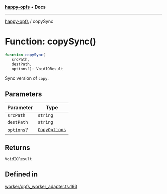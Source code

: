 [**happy-opfs**](../README.md) • **Docs**

***

[happy-opfs](../README.md) / copySync

# Function: copySync()

```ts
function copySync(
   srcPath, 
   destPath, 
   options?): VoidIOResult
```

Sync version of `copy`.

## Parameters

| Parameter | Type |
| ------ | ------ |
| `srcPath` | `string` |
| `destPath` | `string` |
| `options`? | [`CopyOptions`](../interfaces/CopyOptions.md) |

## Returns

`VoidIOResult`

## Defined in

[worker/opfs\_worker\_adapter.ts:193](https://github.com/JiangJie/happy-opfs/blob/6e8cfb02baa55aecdbfe9b09b83e8895a321cf4e/src/worker/opfs_worker_adapter.ts#L193)
